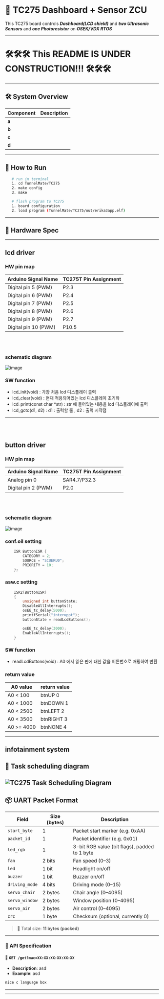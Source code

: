 # 🚗 TC275 Dashboard + Sensor ZCU

This TC275 board controls ***Dashboard(LCD shield)*** and ***two Ultrasonic Sensors*** and ***one Photoresistor*** on ***OSEK/VDX RTOS***

---

# 🛠️🛠️🛠️     This README IS UNDER CONSTRUCTION!!!     🛠️🛠️🛠️

---


## 🛠️ System Overview

| Component      | Description                            |
|----------------|----------------------------------------|
| **a**           |                 |
| **b**           |                 |
| **c**           |                 |
| **d**           |                 |

---

## 🚀 How to Run
 ```bash
    # run in terminal
    1. cd TunnelMate/TC275
    2. make config
    3. make

    # flash program to TC275
    1. board configuration
    2. load program (TunnelMate/TC275/out/erika3app.elf)
```

---

## 📡 Hardware Spec





---
## lcd driver

### HW pin map
| Arduino Signal Name  |  TC275T Pin Assignment  |
|----------------------|-------------------------|
| Digital pin 5 (PWM)  |  P2.3                   |
| Digital pin 6 (PWM)  |  P2.4                   |
| Digital pin 7 (PWM)  |  P2.5                   |
| Digital pin 8 (PWM)  |  P2.6                   |
| Digital pin 9 (PWM)  |  P2.7                   |
| Digital pin 10 (PWM) |  P10.5                  |

</br>
</br>

### schematic diagram 
![image](https://github.com/user-attachments/assets/903882b2-ea99-4a42-974d-a38678a1c551)


### SW function
- lcd_init(void) : 가장 처음 lcd 디스플레이 출력
- lcd_clear(void) : 현재 적용되어있는 lcd 디스플레이 초기화
- lcd_print(const char *str) : str 에 들어있는 내용을 lcd 디스플레이에 출력
- lcd_goto(d1, d2) : d1 : 출력할 줄 , d2 : 출력 시작점
---

</br>
</br>

## button driver

### HW pin map
| Arduino Signal Name  |  TC275T Pin Assignment  |
|----------------------|-------------------------|
| Analog pin 0         |  SAR4.7/P32.3           |
| Digital pin 2 (PWM)  |  P2.0                   |

</br>
</br>

### schematic diagram 
![image](https://github.com/user-attachments/assets/e86b638a-d4fc-4b73-82d0-1e74b14e6183)



### conf.oil setting
```cpp
    ISR ButtonISR {
        CATEGORY = 2;
        SOURCE = "SCUERU0";
        PRIORITY = 10;
    };
```

### asw.c setting
```cpp
    ISR2(ButtonISR)
    {
        unsigned int buttonState;
        DisableAllInterrupts();
        osEE_tc_delay(5000);
        printfSerial("interuppt");
        buttonState = readLcdButtons();

        osEE_tc_delay(3000);
        EnableAllInterrupts();
    }
```

### SW function
- readLcdButtons(void) : A0 에서 읽은 핀에 대한 값을 버튼번호로 매핑하여 반환

### return value
| A0 value             |  return value           |
|----------------------|-------------------------|
| A0 < 100             |  btnUP     0            |
| A0 < 1000            |  btnDOWN   1            |
| A0 < 2500            |  btnLEFT   2            |
| A0 < 3500            |  btnRIGHT  3            |
| A0 >= 4000           |  btnNONE   4            |


---
## infotainment system




## 📡 Task scheduling diagram 
![TC275 Task Scheduling Diagram](./figure/esp32_arduino_settings.png)
---




## 📦 UART Packet Format

| Field            | Size (bytes) | Description                        |
|------------------|---------------|------------------------------------|
| `start_byte`     | 1             | Packet start marker (e.g. 0xAA)    |
| `packet_id`      | 1             | Packet identifier (e.g. 0x01)      |
| `led_rgb`        | 1             | 3-bit RGB value (bit flags), padded to 1 byte |
| `fan`            | 2 bits        | Fan speed (0–3)                    |
| `led`            | 1 bit         | Headlight on/off                   |
| `buzzer`         | 1 bit         | Buzzer on/off                      |
| `driving_mode`   | 4 bits        | Driving mode (0–15)                |
| `servo_chair`    | 2 bytes       | Chair angle (0–4095)               |
| `servo_window`   | 2 bytes       | Window position (0–4095)           |
| `servo_air`      | 2 bytes       | Air control (0–4095)               |
| `crc`            | 1 byte        | Checksum (optional, currently 0)   |

> 🔧 Total size: **11 bytes (packed)**



---

### 🧪 API Specification

#### 🔹 `GET /get?mac=XX:XX:XX:XX:XX:XX`

- **Description**: asd
- **Example**: asd

```c
nice c language box
```

---


---
